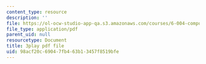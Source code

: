 ```yaml
---
content_type: resource
description: ''
file: https://ol-ocw-studio-app-qa.s3.amazonaws.com/courses/6-004-computation-structures-spring-2017/98acf20c69047fb463b13457f8519bfe_q38KAGAKORk.pdf
file_type: application/pdf
parent_uid: null
resourcetype: Document
title: 3play pdf file
uid: 98acf20c-6904-7fb4-63b1-3457f8519bfe
---
```

